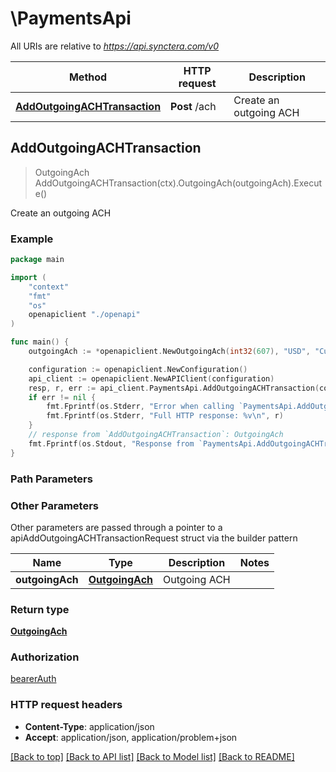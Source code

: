 # \PaymentsApi

All URIs are relative to *https://api.synctera.com/v0*

Method | HTTP request | Description
------------- | ------------- | -------------
[**AddOutgoingACHTransaction**](PaymentsApi.md#AddOutgoingACHTransaction) | **Post** /ach | Create an outgoing ACH



## AddOutgoingACHTransaction

> OutgoingAch AddOutgoingACHTransaction(ctx).OutgoingAch(outgoingAch).Execute()

Create an outgoing ACH



### Example

```go
package main

import (
    "context"
    "fmt"
    "os"
    openapiclient "./openapi"
)

func main() {
    outgoingAch := *openapiclient.NewOutgoingAch(int32(607), "USD", "CustomerId_example", "debit", "OriginatingAccountId_example", "ReceivingAccountId_example", *openapiclient.NewRiskData()) // OutgoingAch | Outgoing ACH

    configuration := openapiclient.NewConfiguration()
    api_client := openapiclient.NewAPIClient(configuration)
    resp, r, err := api_client.PaymentsApi.AddOutgoingACHTransaction(context.Background()).OutgoingAch(outgoingAch).Execute()
    if err != nil {
        fmt.Fprintf(os.Stderr, "Error when calling `PaymentsApi.AddOutgoingACHTransaction``: %v\n", err)
        fmt.Fprintf(os.Stderr, "Full HTTP response: %v\n", r)
    }
    // response from `AddOutgoingACHTransaction`: OutgoingAch
    fmt.Fprintf(os.Stdout, "Response from `PaymentsApi.AddOutgoingACHTransaction`: %v\n", resp)
}
```

### Path Parameters



### Other Parameters

Other parameters are passed through a pointer to a apiAddOutgoingACHTransactionRequest struct via the builder pattern


Name | Type | Description  | Notes
------------- | ------------- | ------------- | -------------
 **outgoingAch** | [**OutgoingAch**](OutgoingAch.md) | Outgoing ACH | 

### Return type

[**OutgoingAch**](OutgoingAch.md)

### Authorization

[bearerAuth](../README.md#bearerAuth)

### HTTP request headers

- **Content-Type**: application/json
- **Accept**: application/json, application/problem+json

[[Back to top]](#) [[Back to API list]](../README.md#documentation-for-api-endpoints)
[[Back to Model list]](../README.md#documentation-for-models)
[[Back to README]](../README.md)

